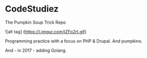 # CodeStudiez
The Pumpkin Soup Trick Repo

![alt tag] (https://i.imgur.com/jZFo2rt.gif)

Programming practice with a focus on PHP &amp; Drupal. And pumpkins.

And - in 2017 - adding Golang.
